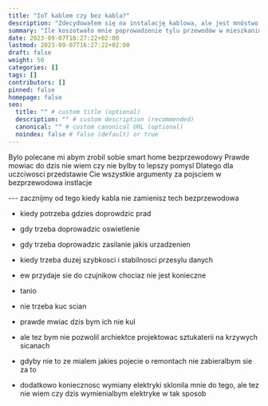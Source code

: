```yaml
---
title: "IoT kablem czy bez kabla?"
description: "Zdecydowałem się na instalację kablowa, ale jest mnóstwo argumentów aby wybrać bezprzewodowe rozwiązania smart home. Zanim zdecydujesz się na prócie wszystkich ścian, powinieneś je rozważyć. Prawdę mówiąc do dziś nie wiem, czy nie popełniłem błędu idąc w kable."
summary: "Ile koszotwało mnie poprowadzenie tylu przewodów w mieszkaniu i dlaczego warto rozważyć bezprzewodowy smart home?"
date: 2023-09-07T16:27:22+02:00
lastmod: 2023-09-07T16:27:22+02:00
draft: false
weight: 50
categories: []
tags: []
contributors: []
pinned: false
homepage: false
seo:
  title: "" # custom title (optional)
  description: "" # custom description (recommended)
  canonical: "" # custom canonical URL (optional)
  noindex: false # false (default) or true
---
```


Bylo polecane mi abym zrobil sobie smart home bezprzewodowy
Prawde mowiac do dzis nie wiem czy nie bylby to lepszy pomysl
Dlatego dla uczciwosci przedstawie Cie wszystkie argumenty za pojsciem w bezprzewodowa instlacje

--- zacznijmy od tego kiedy kabla nie zamienisz tech bezprzewodowa
- kiedy potrzeba gdzies doprowdzic prad
- gdy trzeba doprowadzic oswietlenie
- gdy trzeba doprowadzic zasilanie jakis urzadzenien
- kiedy trzeba duzej szybkosci i stabilnosci przesylu danych

- ew przydaje sie do czujnikow chociaz nie jest konieczne

* tanio
* nie trzeba kuc scian
* prawde mwiac dzis bym ich nie kul
* ale tez bym nie pozwolil archiektce projektowac sztukaterii na krzywych sicanach

* gdyby nie to ze mialem jakies pojecie o remontach nie zabieralbym sie za to
* dodatkowo koniecznosc wymiany elektryki sklonila mnie do tego, ale tez nie wiem czy dzis wymienialbym elektryke w tak sposob
